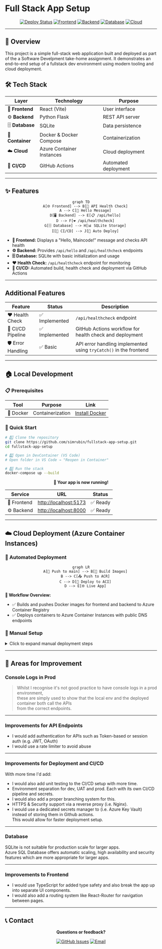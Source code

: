 # Full Stack App Setup

<div align="center">

[![Deploy Status](https://img.shields.io/badge/deployment-automated-brightgreen)](https://github.com/simrubin/fullstack-app-setup/actions)
[![Frontend](https://img.shields.io/badge/frontend-React+Vite-61dafb)](https://vitejs.dev/)
[![Backend](https://img.shields.io/badge/backend-Python+Flask-green)](https://flask.palletsprojects.com/)
[![Database](https://img.shields.io/badge/database-SQLite-blue)](https://sqlite.org/)
[![Cloud](https://img.shields.io/badge/cloud-Azure-0078d4)](https://azure.microsoft.com/)

</div>

---

## 🎯 Overview

This project is a simple full-stack web application built and deployed as part of the a Software Develpment take-home assignment. It demonstrates an end-to-end setup of a fullstack dev environment using modern tooling and cloud deployment.

## 🛠️ Tech Stack

<div align="center">

| Layer            | Technology                | Purpose              |
| ---------------- | ------------------------- | -------------------- |
| 🎨 **Frontend**  | React (Vite)              | User interface       |
| ⚙️ **Backend**   | Python Flask              | REST API server      |
| 🗄️ **Database**  | SQLite                    | Data persistence     |
| 🐳 **Container** | Docker & Docker Compose   | Containerization     |
| ☁️ **Cloud**     | Azure Container Instances | Cloud deployment     |
| 🔄 **CI/CD**     | GitHub Actions            | Automated deployment |

</div>

---

## ✨ Features

<div align="center">

```mermaid
graph TD
    A[🌐 Frontend] --> B[📡 API Health Check]
    A --> C[👋 Hello Message]
    D[🖥️ Backend] --> E[📋 /api/hello]
    D --> F[❤️ /api/healthcheck]
    G[🗄️ Database] --> H[📊 SQLite Storage]
    I[🔄 CI/CD] --> J[🚀 Auto Deploy]
```

</div>

- **🎨 Frontend:** Displays a "Hello, Maincode!" message and checks API health
- **⚙️ Backend:** Provides `/api/hello` and `/api/healthcheck` endpoints
- **🗄️ Database:** SQLite with basic initialization and usage
- **❤️ Health Check:** `/api/healthcheck` endpoint for monitoring
- **🔄 CI/CD:** Automated build, health check and deployment via GitHub Actions

---

## Additional Features

<div align="center">

| Feature           | Status         | Description                                                       |
| ----------------- | -------------- | ----------------------------------------------------------------- |
| ❤️ Health Check   | ✅ Implemented | `/api/healthcheck` endpoint                                       |
| 🔄 CI/CD Pipeline | ✅ Implemented | GitHub Actions workflow for health check and deployment           |
| 🛡️ Error Handling | ✅ Basic       | API error handling implemented using `tryCatch()` in the frontend |

</div>

---

## 🏠 Local Development

### 📋 Prerequisites

<div align="center">

| Tool       | Purpose           | Link                                               |
| ---------- | ----------------- | -------------------------------------------------- |
| 🐳 Docker  | Containerization  | [Install Docker](https://www.docker.com/)          |


</div>

### 🚀 Quick Start

```bash
# 1️⃣ Clone the repository
git clone https://github.com/simrubin/fullstack-app-setup.git
cd fullstack-app-setup

# 2️⃣ Open in DevContainer (VS Code)
# Open folder in VS Code → "Reopen in Container"

# 3️⃣ Run the stack
docker-compose up --build
```

<div align="center">

**🎉 Your app is now running!**

| Service     | URL                                            | Status   |
| ----------- | ---------------------------------------------- | -------- |
| 🎨 Frontend | [http://localhost:5173](http://localhost:5173) | ✅ Ready |
| ⚙️ Backend  | [http://localhost:8000](http://localhost:8000) | ✅ Ready |

</div>

---

## ☁️ Cloud Deployment (Azure Container Instances)

### 🤖 Automated Deployment

<div align="center">

```mermaid
graph LR
    A[📝 Push to main] --> B[🔨 Build Images]
    B --> C[📤 Push to ACR]
    C --> D[🚀 Deploy to ACI]
    D --> E[🌐 Live App]
```

</div>

**🎯 Workflow Overview:**

- ✅ Builds and pushes Docker images for frontend and backend to Azure Container Registry
- ✅ Deploys containers to Azure Container Instances with public DNS endpoints

### 🔧 Manual Setup

<details>
<summary>Click to expand manual deployment steps</summary>

#### 1️⃣ Azure Resources Setup

- 🏗️ Create an Azure account
- 📦 Set up a Resource Group
- 🏪 Create an Azure Container Registry
- 🤐 Set up Github secrets for all relevant Azure credentials

#### 2️⃣ GitHub Secrets Configuration

| Secret              | Description                  |
| ------------------- | ---------------------------- |
| `AZURE_CREDENTIALS` | Azure service principal JSON |
| `ACR_LOGIN_SERVER`  | Container registry URL       |
| `ACR_USERNAME`      | Registry username            |
| `ACR_PASSWORD`      | Registry password            |
| `RESOURCE_GROUP`    | Azure resource group name    |
| `ACI_BACKEND_NAME`  | Backend container name       |
| `ACI_BACKEND_DNS`   | Backend DNS label            |
| `ACI_FRONTEND_NAME` | Frontend container name      |
| `ACI_FRONTEND_DNS`  | Frontend DNS label           |

#### 3️⃣ Deploy

Push to `main` branch and the CI/CD pipeline will take care of the rest.

My Deployed Azure Containers can be found at:
Frontend - http://simeon-frontend-717.australiasoutheast.azurecontainer.io:5173/
Backend - http://simeon-backend-717.australiasoutheast.azurecontainer.io:5000/

</details>

---

## 🎯 Areas for Improvement

### Console Logs in Prod

> Whilst I recognise it's not good practice to have console logs in a prod environment,  
> these are simply used to show that the local env and the deployed container both call the APIs  
> from the correct endpoints.

---

### Improvements for API Endpoints

- I would add authentication for APIs such as Token-based or session auth (e.g. JWT, OAuth)
- I would use a rate limiter to avoid abuse

---

### Improvements for Deployment and CI/CD

With more time I'd add:

- I would also add unit testing to the CI/CD setup with more time.
- Environment separation for dev, UAT and prod. Each with its own CI/CD pipeline and secrets.
- I would also add a proper branching system for this.
- HTTPS & Security support via a reverse proxy (i.e. Nginx).
- I would use a dedicated secrets manager to (i.e. Azure Key Vault) instead of storing them in Github actions.  
  This would allow for faster deployment setup.

---

### Database

SQLite is not suitable for production scale for larger apps.  
Azure SQL Database offers automatic scaling, high availability and security features which are more appropriate for larger apps.

---

### Improvements to Frontend

- I would use TypeScript for added type safety and also break the app up into separate UI components.
- I would also add a routing system like React-Router for navigation between pages.

---

## 📞 Contact

<div align="center">

**Questions or feedback?**

[![GitHub Issues](https://img.shields.io/badge/GitHub-Issues-orange?logo=github)](https://github.com/simrubin/fullstack-app-setup/issues)
[![Email](https://img.shields.io/badge/Email-Contact-blue?logo=gmail)](mailto:simrubin13@gmail.com)

</div>
